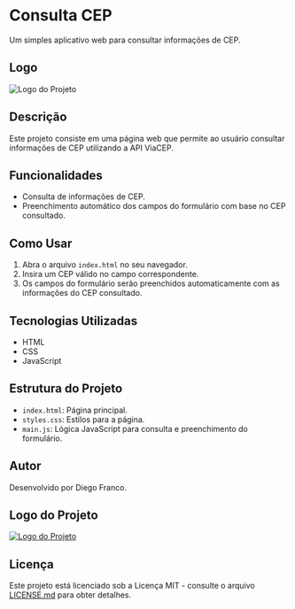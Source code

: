 # Consulta CEP

Um simples aplicativo web para consultar informações de CEP.

## Logo

![Logo do Projeto]()

## Descrição

Este projeto consiste em uma página web que permite ao usuário consultar informações de CEP utilizando a API ViaCEP.

## Funcionalidades

- Consulta de informações de CEP.
- Preenchimento automático dos campos do formulário com base no CEP consultado.

## Como Usar

1. Abra o arquivo `index.html` no seu navegador.
2. Insira um CEP válido no campo correspondente.
3. Os campos do formulário serão preenchidos automaticamente com as informações do CEP consultado.

## Tecnologias Utilizadas

- HTML
- CSS
- JavaScript

## Estrutura do Projeto

- `index.html`: Página principal.
- `styles.css`: Estilos para a página.
- `main.js`: Lógica JavaScript para consulta e preenchimento do formulário.

## Autor

Desenvolvido por Diego Franco.

## Logo do Projeto

[![Logo do Projeto](URL_DA_SUA_IMAGEM)](URL_DA_SUA_IMAGEM)

## Licença

Este projeto está licenciado sob a Licença MIT - consulte o arquivo [LICENSE.md](LICENSE.md) para obter detalhes.
